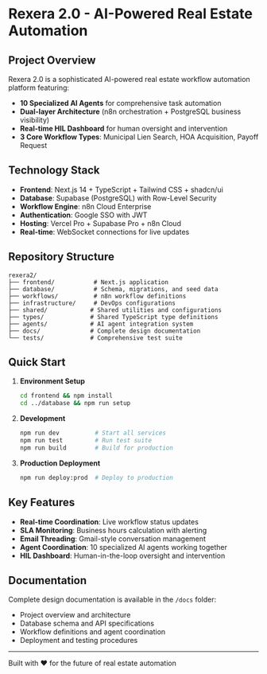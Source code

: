 # Rexera 2.0 - AI-Powered Real Estate Automation

## Project Overview

Rexera 2.0 is a sophisticated AI-powered real estate workflow automation platform featuring:

- **10 Specialized AI Agents** for comprehensive task automation
- **Dual-layer Architecture** (n8n orchestration + PostgreSQL business visibility)
- **Real-time HIL Dashboard** for human oversight and intervention
- **3 Core Workflow Types**: Municipal Lien Search, HOA Acquisition, Payoff Request

## Technology Stack

- **Frontend**: Next.js 14 + TypeScript + Tailwind CSS + shadcn/ui
- **Database**: Supabase (PostgreSQL) with Row-Level Security
- **Workflow Engine**: n8n Cloud Enterprise
- **Authentication**: Google SSO with JWT
- **Hosting**: Vercel Pro + Supabase Pro + n8n Cloud
- **Real-time**: WebSocket connections for live updates

## Repository Structure

```
rexera2/
├── frontend/           # Next.js application
├── database/           # Schema, migrations, and seed data
├── workflows/          # n8n workflow definitions
├── infrastructure/     # DevOps configurations
├── shared/            # Shared utilities and configurations
├── types/             # Shared TypeScript type definitions
├── agents/            # AI agent integration system
├── docs/              # Complete design documentation
└── tests/             # Comprehensive test suite
```

## Quick Start

1. **Environment Setup**
   ```bash
   cd frontend && npm install
   cd ../database && npm run setup
   ```

2. **Development**
   ```bash
   npm run dev          # Start all services
   npm run test         # Run test suite
   npm run build        # Build for production
   ```

3. **Production Deployment**
   ```bash
   npm run deploy:prod  # Deploy to production
   ```

## Key Features

- **Real-time Coordination**: Live workflow status updates
- **SLA Monitoring**: Business hours calculation with alerting
- **Email Threading**: Gmail-style conversation management
- **Agent Coordination**: 10 specialized AI agents working together
- **HIL Dashboard**: Human-in-the-loop oversight and intervention

## Documentation

Complete design documentation is available in the `/docs` folder:
- Project overview and architecture
- Database schema and API specifications
- Workflow definitions and agent coordination
- Deployment and testing procedures

---

Built with ❤️ for the future of real estate automation